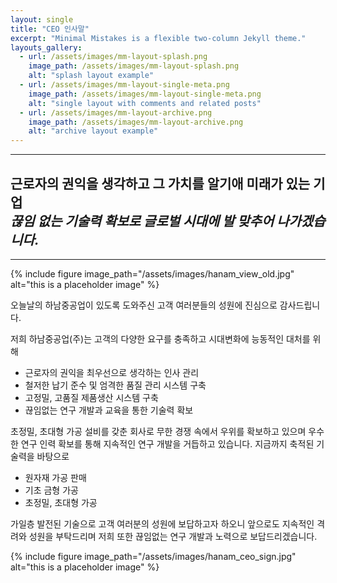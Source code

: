 ```yaml
---
layout: single
title: "CEO 인사말"
excerpt: "Minimal Mistakes is a flexible two-column Jekyll theme."
layouts_gallery:
  - url: /assets/images/mm-layout-splash.png
    image_path: /assets/images/mm-layout-splash.png
    alt: "splash layout example"
  - url: /assets/images/mm-layout-single-meta.png
    image_path: /assets/images/mm-layout-single-meta.png
    alt: "single layout with comments and related posts"
  - url: /assets/images/mm-layout-archive.png
    image_path: /assets/images/mm-layout-archive.png
    alt: "archive layout example"
---
```


---
**근로자의 권익**을 생각하고 그 가치를 알기애 미래가 있는 기업  
*끊임 없는 기술력 확보로 글로벌 시대에 발 맞추어 나가겠습니다.*
---

---

{% include figure image_path="/assets/images/hanam_view_old.jpg" alt="this is a placeholder image" %}

오늘날의 하남중공업이 있도록 도와주신 고객 여러분들의 성원에 진심으로 감사드립니다.

저희 하남중공업(주)는 고객의 다양한 요구를 충족하고 시대변화에 능동적인 대처를 위해
- 근로자의 권익을 최우선으로 생각하는 인사 관리
- 철저한 납기 준수 및 엄격한 품질 관리 시스템 구축
- 고정밀, 고품질 제품생산 시스템 구축
- 끊임없는 연구 개발과 교육을 통한 기술력 확보


초정밀, 초대형 가공 설비를 갖춘 회사로 무한 경쟁 속에서 우위를 확보하고 있으며 우수한 연구 인력 확보를 통해 지속적인 연구 개발을 거듭하고 있습니다. 지금까지 축적된 기술력을 바탕으로
- 원자재 가공 판매
- 기초 금형 가공
- 초정밀, 초대형 가공


가일층 발전된 기술으로 고객 여러분의 성원에 보답하고자 하오니 앞으로도 지속적인 격려와 성원을 부탁드리며 저희 또한 끊임없는 연구 개발과 노력으로 보답드리겠습니다.

{% include figure image_path="/assets/images/hanam_ceo_sign.jpg" alt="this is a placeholder image" %}
